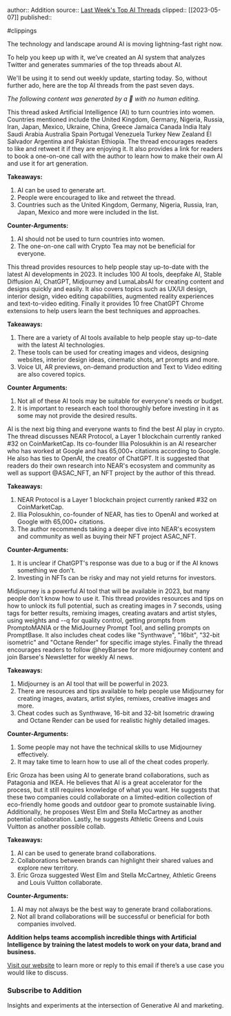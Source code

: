 author:: Addition
source:: [Last Week's Top AI Threads](https://addition.substack.com/p/last-weeks-top-ai-threads)
clipped:: [[2023-05-07]]
published:: 

#clippings

The technology and landscape around AI is moving lightning-fast right now.

To help you keep up with it, we’ve created an AI system that analyzes Twitter and generates summaries of the top threads about AI.

We'll be using it to send out weekly update, starting today. So, without further ado, here are the top AI threads from the past seven days.

*The following content was generated by a 🤖 with no human editing.*

This thread asked Artificial Intelligence (AI) to turn countries into women. Countries mentioned include the United Kingdom, Germany, Nigeria, Russia, Iran, Japan, Mexico, Ukraine, China, Greece Jamaica Canada India Italy Saudi Arabia Australia Spain Portugal Venezuela Turkey New Zealand El Salvador Argentina and Pakistan Ethiopia. The thread encourages readers to like and retweet it if they are enjoying it. It also provides a link for readers to book a one-on-one call with the author to learn how to make their own AI and use it for art generation.

**Takeaways:**  
1) AI can be used to generate art.  
2) People were encouraged to like and retweet the thread.  
3) Countries such as the United Kingdom, Germany, Nigeria, Russia, Iran, Japan, Mexico and more were included in the list.

**Counter-Arguments:**  
1) AI should not be used to turn countries into women.  
2) The one-on-one call with Crypto Tea may not be beneficial for everyone.

This thread provides resources to help people stay up-to-date with the latest AI developments in 2023. It includes 100 AI tools, deepfake AI, Stable Diffusion AI, ChatGPT, Midjourney and LumaLabsAI for creating content and designs quickly and easily. It also covers topics such as UX/UI design, interior design, video editing capabilities, augmented reality experiences and text-to-video editing. Finally it provides 10 free ChatGPT Chrome extensions to help users learn the best techniques and approaches.

**Takeaways:**  
1) There are a variety of AI tools available to help people stay up-to-date with the latest AI technologies.  
2) These tools can be used for creating images and videos, designing websites, interior design ideas, cinematic shots, art prompts and more.  
3) Voice UI, AR previews, on-demand production and Text to Video editing are also covered topics.

**Counter Arguments:**  
1) Not all of these AI tools may be suitable for everyone's needs or budget.  
2) It is important to research each tool thoroughly before investing in it as some may not provide the desired results.

AI is the next big thing and everyone wants to find the best AI play in crypto. The thread discusses NEAR Protocol, a Layer 1 blockchain currently ranked #32 on CoinMarketCap. Its co-founder Illia Polosukhin is an AI researcher who has worked at Google and has 65,000+ citations according to Google. He also has ties to OpenAI, the creator of ChatGPT. It is suggested that readers do their own research into NEAR's ecosystem and community as well as support @ASAC\_NFT, an NFT project by the author of this thread.

**Takeaways:**  
1) NEAR Protocol is a Layer 1 blockchain project currently ranked #32 on CoinMarketCap.  
2) Illia Polosukhin, co-founder of NEAR, has ties to OpenAI and worked at Google with 65,000+ citations.  
3) The author recommends taking a deeper dive into NEAR's ecosystem and community as well as buying their NFT project ASAC\_NFT.

**Counter-Arguments:**  
1) It is unclear if ChatGPT's response was due to a bug or if the AI knows something we don't.  
2) Investing in NFTs can be risky and may not yield returns for investors.

Midjourney is a powerful AI tool that will be available in 2023, but many people don't know how to use it. This thread provides resources and tips on how to unlock its full potential, such as creating images in 7 seconds, using tags for better results, remixing images, creating avatars and artist styles, using weights and --q for quality control, getting prompts from PromptoMANIA or the MidJourney Prompt Tool, and selling prompts on PromptBase. It also includes cheat codes like "Synthwave", "16bit", "32-bit isometric" and "Octane Render" for specific image styles. Finally the thread encourages readers to follow @heyBarsee for more midjourney content and join Barsee's Newsletter for weekly AI news.

**Takeaways:**  
1) Midjourney is an AI tool that will be powerful in 2023.  
2) There are resources and tips available to help people use Midjourney for creating images, avatars, artist styles, remixes, creative images and more.  
3) Cheat codes such as Synthwave, 16-bit and 32-bit Isometric drawing and Octane Render can be used for realistic highly detailed images.

**Counter-Arguments:**  
1) Some people may not have the technical skills to use Midjourney effectively.  
2) It may take time to learn how to use all of the cheat codes properly.

Eric Groza has been using AI to generate brand collaborations, such as Patagonia and IKEA. He believes that AI is a great accelerator for the process, but it still requires knowledge of what you want. He suggests that these two companies could collaborate on a limited-edition collection of eco-friendly home goods and outdoor gear to promote sustainable living. Additionally, he proposes West Elm and Stella McCartney as another potential collaboration. Lastly, he suggests Athletic Greens and Louis Vuitton as another possible collab.

**Takeaways:**  
1) AI can be used to generate brand collaborations.  
2) Collaborations between brands can highlight their shared values and explore new territory.  
3) Eric Groza suggested West Elm and Stella McCartney, Athletic Greens and Louis Vuitton collaborate.

**Counter-Arguments:**  
1) AI may not always be the best way to generate brand collaborations.  
2) Not all brand collaborations will be successful or beneficial for both companies involved.

**Addition helps teams accomplish incredible things with Artificial Intelligence by training the latest models to work on your data, brand and business.**

[Visit our website](https://www.addition.works/) to learn more or reply to this email if there’s a use case you would like to discuss.

### Subscribe to **Addition**

Insights and experiments at the intersection of Generative AI and marketing.